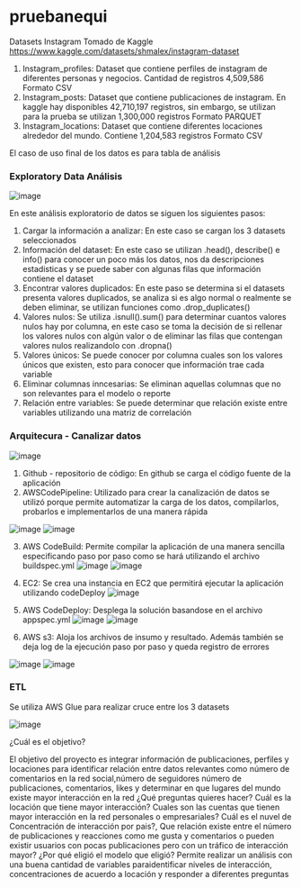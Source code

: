 # pruebanequi

Datasets Instagram
Tomado de Kaggle https://www.kaggle.com/datasets/shmalex/instagram-dataset

1. Instagram_profiles: Dataset que contiene perfiles de instagram de diferentes personas y negocios. Cantidad de registros 4,509,586
Formato CSV
2. Instagram_posts: Dataset que contiene publicaciones de instagram. En kaggle hay disponibles 42,710,197 registros, sin embargo, se utilizan para la prueba se utilizan 1,300,000 registros
Formato PARQUET
3. Instagram_locations: Dataset que contiene diferentes locaciones alrededor del mundo. Contiene 1,204,583 registros
Formato CSV

El caso de uso final de los datos es para tabla de análisis

### Exploratory Data Análisis

![image](https://user-images.githubusercontent.com/20784371/188358721-da7cdc6e-14d8-41fd-b51b-dad6a097e91d.png)


En este análisis exploratorio de datos se siguen los siguientes pasos:

1. Cargar la información a analizar: En este caso se cargan los 3 datasets seleccionados
2. Información del dataset: En este caso se utilizan .head(), describe() e info() para conocer un poco más los datos, nos da descripciones estadisticas y se puede saber con algunas filas que información contiene el dataset
3. Encontrar valores duplicados: En este paso se determina si el datasets presenta valores duplicados, se analiza si es algo normal o realmente se deben eliminar, se utilizan funciones como .drop_duplicates()
4. Valores nulos: Se utiliza .isnull().sum() para determinar cuantos valores nulos hay por columna, en este caso se toma la decisión de si rellenar los valores nulos con algún valor o de eliminar las filas que contengan valores nulos realizandolo con .dropna()
5. Valores únicos: Se puede conocer por columna cuales son los valores únicos que existen, esto para conocer que información trae cada variable
6. Eliminar columnas inncesarias: Se eliminan aquellas columnas que no son relevantes para el modelo o reporte
7. Relación entre variables: Se puede determinar que relación existe entre variables utilizando una matriz de correlación

### Arquitecura - Canalizar datos

![image](https://user-images.githubusercontent.com/20784371/188360932-bfc42b5f-e9dd-4ff2-b15d-6b199bfe8a35.png)

1. Github - repositorio de código: En github se carga el código fuente de la aplicación
2. AWSCodePipeline: Utilizado para crear la canalización de datos se utilizó porque permite automatizar la carga de los datos, compilarlos, probarlos e implementarlos de una manera rápida

![image](https://user-images.githubusercontent.com/20784371/188361181-a48f8382-41de-48a2-8556-0ad6830de4bd.png)
![image](https://user-images.githubusercontent.com/20784371/188361192-557df5e3-6c15-4240-9fcf-b056fb1940f4.png)

3. AWS CodeBuild: Permite compilar la aplicación de una manera sencilla especificando paso por paso como se hará utilizando el archivo buildspec.yml
![image](https://user-images.githubusercontent.com/20784371/188361387-433979b1-76af-4cb5-a33d-d4a0536ae204.png)
![image](https://user-images.githubusercontent.com/20784371/188361465-6535aaf6-8737-4478-be10-e8de13c5fad7.png)

4. EC2: Se crea una instancia en EC2 que permitirá ejecutar la aplicación utilizando codeDeploy
![image](https://user-images.githubusercontent.com/20784371/188361547-59cd41d2-44fa-4a78-95d1-dd6037b827e2.png)

5. AWS CodeDeploy: Desplega la solución basandose en el archivo appspec.yml
![image](https://user-images.githubusercontent.com/20784371/188361653-e7796834-4378-4994-a9f4-100f33582767.png)
![image](https://user-images.githubusercontent.com/20784371/188361728-4cf96126-9534-45be-bfa2-5e5dc9eb4612.png)

6. AWS s3: Aloja los archivos de insumo y resultado. Además también se deja log de la ejecución paso por paso y queda registro de errores

![image](https://user-images.githubusercontent.com/20784371/188361803-141a3c82-f508-4e1d-b1b3-c7ee42c7d7c9.png)
![image](https://user-images.githubusercontent.com/20784371/188361978-cb5cf419-429a-4088-85d3-4381f4024df2.png)


### ETL 

Se utiliza AWS Glue para realizar cruce entre los 3 datasets

![image](https://user-images.githubusercontent.com/20784371/188362087-a2ef2274-0692-4ba2-8566-d6bdd5843c89.png)

¿Cuál es el objetivo?

El objetivo del proyecto es integrar información de publicaciones, perfiles y locaciones para identificar relación entre datos relevantes como número de comentarios en la red social,número de seguidores número de publicaciones, comentarios, likes y determinar en que lugares del mundo existe mayor interacción en la red
¿Qué preguntas quieres hacer?
Cuál es la locación que tiene mayor interacción? Cuales son las cuentas que tienen mayor interacción en la red personales o empresariales? Cuál es el nuvel de Concentración de interacción por pais?, Que relación existe entre el número de publicaciones y reacciones como me gusta y comentarios o pueden existir usuarios con pocas publicaciones pero con un tráfico de interacción mayor? 
¿Por qué eligió el modelo que eligió?
Permite realizar un análisis con una buena cantidad de variables paraidentificar niveles de interacción, concentraciones de acuerdo a locación y responder a diferentes preguntas






